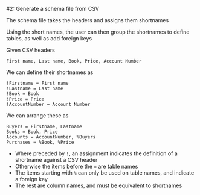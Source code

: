 
  #2: Generate a schema file from CSV

The schema file takes the headers and assigns them shortnames

Using the short names, the user can then group the shortnames to define tables, as well as add foreign keys

Given CSV headers

	First name, Last name, Book, Price, Account Number

We can define their shortnames as

	!Firstname = First name
	!Lastname = Last name
	!Book = Book
	!Price = Price
	!AccountNumber = Account Number

We can arrange these as

	Buyers = Firstname, Lastname
	Books = Book, Price
	Accounts = AccountNumber, %Buyers
	Purchases = %Book, %Price

* Where preceded by `!`, an assignment indicates the definition of a shortname against a CSV header
* Otherwise the items before the `=` are table names
* The items starting with `%` can only be used on table names, and indicate a foreign key
* The rest are column names, and must be equivalent to shortnames


